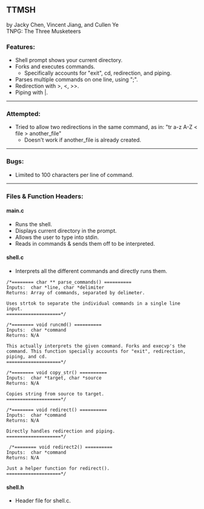 ## TTMSH
by Jacky Chen, Vincent Jiang, and Cullen Ye\
TNPG: The Three Musketeers

### Features:
- Shell prompt shows your current directory.
- Forks and executes commands.
   - Specifically accounts for "exit", cd, redirection, and piping.
- Parses multiple commands on one line, using ";".
- Redirection with >, <, >>.
- Piping with |.

---

### Attempted:
 * Tried to allow two redirections in the same command, as in: "tr a-z A-Z < file > another_file"
    * Doesn't work if another_file is already created.
---

### Bugs:
 * Limited to 100 characters per line of command.
---

### Files & Function Headers:
#### main.c
  * Runs the shell.
  * Displays current directory in the prompt.
  * Allows the user to type into stdin.
  * Reads in commands & sends them off to be interpreted.
  
#### shell.c
  * Interprets all the different commands and directly runs them.
  ```
  /*======== char ** parse_commands() ==========
  Inputs:  char *line, char *delimiter
  Returns: Array of commands, separated by delimeter.

  Uses strtok to separate the individual commands in a single line input.
  ====================*/

  /*======== void runcmd() ==========
  Inputs:  char *command
  Returns: N/A

  This actually interprets the given command. Forks and execvp's the command. This function specially accounts for "exit", redirection, piping, and cd.
  ====================*/

  /*======== void copy_str() ==========
  Inputs:  char *target, char *source
  Returns: N/A

  Copies string from source to target.
  ====================*/
  
  /*======== void redirect() ==========
  Inputs:  char *command
  Returns: N/A

  Directly handles redirection and piping.
  ====================*/
  
   /*======== void redirect2() ==========
  Inputs:  char *command
  Returns: N/A

  Just a helper function for redirect().
  ====================*/
  ```

#### shell.h
  * Header file for shell.c.
